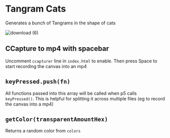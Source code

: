 # Tangram Cats
Generates a bunch of Tangrams in the shape of cats

![download (6)](https://user-images.githubusercontent.com/89111078/131448051-2d21c6a7-f2c2-487b-9408-923a9582fb64.png)

## CCapture to mp4 with spacebar

Uncomment `ccapturer` line in `index.html` to enable. Then press Space to start recording the canvas into an mp4

## `keyPressed.push(fn)`

All functions passed into this array will be called when p5 calls `keyPressed()`. This is helpful for splitting it across multiple files (eg to record the canvas into a mp4)

## `getColor(transparentAmountHex)`

Returns a random color from `colors`
